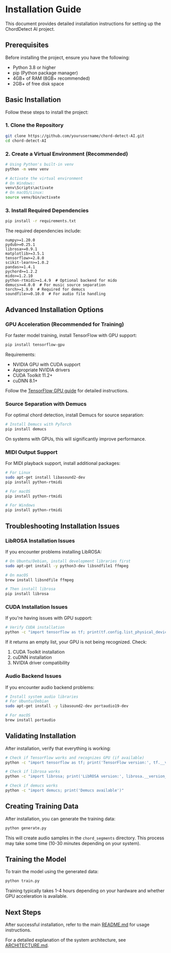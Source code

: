 # Installation Guide

This document provides detailed installation instructions for setting up the ChordDetect AI project.

## Prerequisites

Before installing the project, ensure you have the following:

- Python 3.8 or higher
- pip (Python package manager)
- 4GB+ of RAM (8GB+ recommended)
- 2GB+ of free disk space

## Basic Installation

Follow these steps to install the project:

### 1. Clone the Repository

```bash
git clone https://github.com/yourusername/chord-detect-AI.git
cd chord-detect-AI
```

### 2. Create a Virtual Environment (Recommended)

```bash
# Using Python's built-in venv
python -m venv venv

# Activate the virtual environment
# On Windows:
venv\Scripts\activate
# On macOS/Linux:
source venv/bin/activate
```

### 3. Install Required Dependencies

```bash
pip install -r requirements.txt
```

The required dependencies include:

```
numpy>=1.20.0
pydub>=0.25.1
librosa>=0.9.1
matplotlib>=3.5.1
tensorflow>=2.8.0
scikit-learn>=1.0.2
pandas>=1.4.1
pychord>=1.2.2
mido>=1.2.10
python-rtmidi>=1.4.9  # Optional backend for mido
demucs>=4.0.0  # For music source separation
torch>=1.9.0  # Required for demucs
soundfile>=0.10.0  # For audio file handling
```

## Advanced Installation Options

### GPU Acceleration (Recommended for Training)

For faster model training, install TensorFlow with GPU support:

```bash
pip install tensorflow-gpu
```

Requirements:
- NVIDIA GPU with CUDA support
- Appropriate NVIDIA drivers
- CUDA Toolkit 11.2+
- cuDNN 8.1+

Follow the [TensorFlow GPU guide](https://www.tensorflow.org/install/gpu) for detailed instructions.

### Source Separation with Demucs

For optimal chord detection, install Demucs for source separation:

```bash
# Install Demucs with PyTorch
pip install demucs
```

On systems with GPUs, this will significantly improve performance.

### MIDI Output Support

For MIDI playback support, install additional packages:

```bash
# For Linux
sudo apt-get install libasound2-dev
pip install python-rtmidi

# For macOS
pip install python-rtmidi

# For Windows
pip install python-rtmidi
```

## Troubleshooting Installation Issues

### LibROSA Installation Issues

If you encounter problems installing LibROSA:

```bash
# On Ubuntu/Debian, install development libraries first
sudo apt-get install -y python3-dev libsndfile1 ffmpeg

# On macOS
brew install libsndfile ffmpeg

# Then install librosa
pip install librosa
```

### CUDA Installation Issues

If you're having issues with GPU support:

```bash
# Verify CUDA installation
python -c "import tensorflow as tf; print(tf.config.list_physical_devices('GPU'))"
```

If it returns an empty list, your GPU is not being recognized. Check:
1. CUDA Toolkit installation
2. cuDNN installation
3. NVIDIA driver compatibility

### Audio Backend Issues

If you encounter audio backend problems:

```bash
# Install system audio libraries
# For Ubuntu/Debian
sudo apt-get install -y libasound2-dev portaudio19-dev

# For macOS
brew install portaudio
```

## Validating Installation

After installation, verify that everything is working:

```bash
# Check if TensorFlow works and recognizes GPU (if available)
python -c "import tensorflow as tf; print('TensorFlow version:', tf.__version__); print('GPU Available:', bool(tf.config.list_physical_devices('GPU')))"

# Check if librosa works
python -c "import librosa; print('LibROSA version:', librosa.__version__)"

# Check if demucs works
python -c "import demucs; print('Demucs available')"
```

## Creating Training Data

After installation, you can generate the training data:

```bash
python generate.py
```

This will create audio samples in the `chord_segments` directory. This process may take some time (10-30 minutes depending on your system).

## Training the Model

To train the model using the generated data:

```bash
python train.py
```

Training typically takes 1-4 hours depending on your hardware and whether GPU acceleration is available.

## Next Steps

After successful installation, refer to the main [README.md](../README.md) for usage instructions.

For a detailed explanation of the system architecture, see [ARCHITECTURE.md](ARCHITECTURE.md).